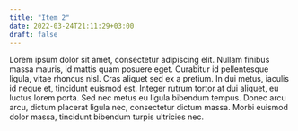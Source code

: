 ```yaml
---
title: "Item 2"
date: 2022-03-24T21:11:29+03:00
draft: false
---
```


Lorem ipsum dolor sit amet, consectetur adipiscing elit. Nullam finibus massa mauris, id mattis quam posuere eget. Curabitur id pellentesque ligula, vitae rhoncus nisl. Cras aliquet sed ex a pretium. In dui metus, iaculis id neque et, tincidunt euismod est. Integer rutrum tortor at dui aliquet, eu luctus lorem porta. Sed nec metus eu ligula bibendum tempus. Donec arcu arcu, dictum placerat ligula nec, consectetur dictum massa. Morbi euismod dolor massa, tincidunt bibendum turpis ultricies nec.
